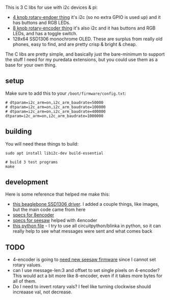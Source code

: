 This is 3 C libs for use with i2c devices & pi:

- [4 knob rotary-endoer thing](https://www.adafruit.com/product/5752) it's i2c (so no extra GPIO is used up) and it has buttons and RGB LEDs.
- [8 knob rotary-encoder thing](https://docs.m5stack.com/en/unit/8Encoder) it's also i2c and it has buttons and RGB LEDs, and has a toggle switch.
- 128x64 SSD1306 monochrome OLED. These are surplus from really old phones, easy to find, and are pretty crisp & bright & cheap.

The C libs are pretty simple, and basically just the bare-minimum to support the stuff I need for my puredata extensions, but you could use them as a base for your own thing. 


## setup

Make sure to add this to your `/boot/firmware/config.txt`:

```
# dtparam=i2c_arm=on,i2c_arm_baudrate=50000
# dtparam=i2c_arm=on,i2c_arm_baudrate=100000
# dtparam=i2c_arm=on,i2c_arm_baudrate=400000
dtparam=i2c_arm=on,i2c_arm_baudrate=1000000
```

## building


You will need these things to build:

```
sudo apt install libi2c-dev build-essential

# build 3 test programs
make
```

## development

Here is some reference that helped me make this:

- [this beaglebone SSD1306 driver](https://github.com/deeplyembeddedWP/SSD1306-OLED-display-driver-for-BeagleBone). I added a couple things, like images, but the main code came from here
- [specs for 8encoder](https://docs.m5stack.com/en/unit/8Encoder)
- [specs for seesaw](https://learn.adafruit.com/adafruit-seesaw-atsamd09-breakout/using-the-seesaw-platform) helped with 4encoder
- [this python file](../demo.py) - I try to use all circuitpython/blinka in python, so it can really help to see what messages were sent and what comes back

## TODO

- 4-encoder is going to [need new seesaw firmware](https://learn.adafruit.com/adafruit-attiny817-seesaw/reloading-the-seesaw-firmware) since I cannot set rotary values.
- can I use message-len:3 and offset to set single pixels on 4-encoder? This would act a bit more like 8-encoder, even if it takes more bytes for all of them.
- Do I need to invert rotary vals? I feel like turning clockwise should increaase val, not decrease.
